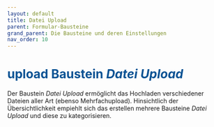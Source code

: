 ```yaml
---
layout: default
title: Datei Upload
parent: Formular-Bausteine
grand_parent: Die Bausteine und deren Einstellungen
nav_order: 10
---
```


# <span style="color:#0b5394"><span class="material-icons">upload</span> **Baustein *Datei Upload***</span>

Der Baustein *Datei Upload* ermöglicht das Hochladen verschiedener Dateien aller Art (ebenso Mehrfachupload).
Hinsichtlich der Übersichtlichkeit empiehlt sich das erstellen mehrere Bausteine *Datei Upload* und diese zu
kategorisieren.